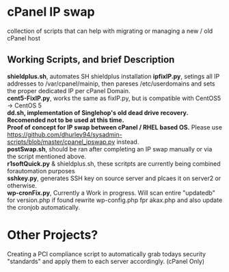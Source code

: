 # cPanel IP swap  
collection of scripts that can help with migrating or managing a new / old cPanel host

## Working Scripts, and brief Description 
**shieldplus.sh**, automates SH shieldplus installation
**ipfixIP.py**, setings all IP addresses to /var/cpanel/mainip, then pareses /etc/userdomains and sets the proper dedicated IP per cPanel   Domain.  
**cent5-FixIP.py**, works the same as fixIP.py, but is compatible with CentOS5 -> CentOS 5  
**dd.sh, implementation of Singlehop's old dead drive recovery. Recomended not to be used at this time.**  
**Proof of concept for IP swap between cPanel / RHEL based OS.** Please use https://github.com/dhurley94/sysadmin-scripts/blob/master/cpanel_ipswap.py instead.  
**postSwap.sh**, should be ran after completing an IP swap manually or via the script mentioned above.  
**r1softQuick.py** & shieldplus.sh, these scritpts are currently being combined forautomation purposes  
**sshkey.py**, generates SSH key on source server and plcaes it on server2 or otherwise.  
**wp-cronFix.py**, Currently a Work in progress. Will scan entire "updatedb" for version.php if found rewrite wp-config.php fpr akax.php and also update the cronjob automatically.

# Other Projects?  
Creating a PCI compliance script to automatically grab todays security "standards" and apply them to each server accordingly. (cPanel Only)  
